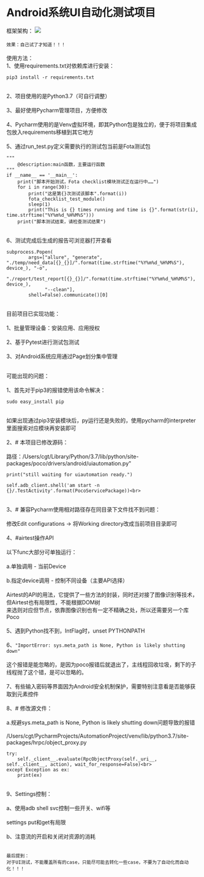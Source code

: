 Android系统UI自动化测试项目
=
框架架构：
![](https://pic1.zhimg.com/80/v2-259b92e129cdbdd95c38e38b1b480cec_1440w.jpg)
<br>
<br>`效果：自己试了才知道！！！`<br> 
<br>使用方法：<br> 
1、使用requirements.txt对依赖库进行安装：<br>
```
pip3 install -r requirements.txt 
```
<br>2、项目使用的是Python3.7（可自行调整）<br> 
<br>3、最好使用Pycharm管理项目，方便修改<br> 
<br>4、Pycharm使用的是Venv虚拟环境，即其Python包是独立的，便于将项目集成包放入requirements移植到其它地方<br> 
<br>5、通过run_test.py定义需要执行的测试包当前是Fota测试包<br>
```
"""
    @description:main函数，主要运行函数
"""
if __name__ == '__main__':
    print("脚本开始测试，Fota checklist模块测试正在运行中……")
    for i in range(30):
        print("这是第{}次测试该脚本".format(i))
        fota_checklist_test_module()
        sleep(1)
        print("This is {} times running and time is {}".format(str(i), time.strftime("%Y%m%d_%H%M%S")))
    print("脚本测试结束，请检查测试结果")
```
<br>6、测试完成后生成的报告可浏览器打开查看<br> 
```
subprocess.Popen(
        args=["allure", "generate", "./temp/need_data[{}_{}]/".format(time.strftime("%Y%m%d_%H%M%S"), device_), "-o",
              "./report/test_report[{}_{}]/".format(time.strftime("%Y%m%d_%H%M%S"), device_),
              "--clean"],
        shell=False).communicate()[0]
```
<br>目前项目已实现功能：<br> 
<br>1、批量管理设备：安装应用、应用授权<br> 
<br>2、基于Pytest进行测试包测试<br> 
<br>3、对Android系统应用通过Page划分集中管理<br> 

<br>可能出现的问题：<br> 
<br>1、首先对于pip3的报错使用该命令解决：<br>
```
sudo easy_install pip
```
<br>如果出现通过pip3安装模块后，py运行还是失败的，使用pycharm的interpreter里面搜索对应模块再安装即可<br> 
<br>2、# 本项目已修改源码：<br>
<br>路径：/Users/cgt/Library/Python/3.7/lib/python/site-packages/poco/drivers/android/uiautomation.py"<br> 
```
print("still waiting for uiautomation ready.")
```
```
self.adb_client.shell('am start -n {}/.TestActivity'.format(PocoServicePackage))<br>
``` 
<br>3、# 兼容Pycharm使用相对路径存在同目录下文件找不到问题：<br> 
<br>修改Edit configurations -> 将Working directory改成当前项目目录即可<br> 
<br>4、#airtest操作API<br> 
<br>以下func大部分可单独运行：<br> 
<br>a.单独调用 - 当前Device<br> 
<br>b.指定device调用 - 控制不同设备（主要API选择）<br> 
<br>Airtest的API的用法，它提供了一些方法的封装，同时还对接了图像识别等技术，但Airtest也有局限性，不能根据DOM树
<br>来选则对应但节点，依靠图像识别也有一定不精确之处，所以还需要另一个库Poco<br> 
<br>5、遇到Python找不到，IntFlag时，unset PYTHONPATH<br> 
<br>6、```"ImportError: sys.meta_path is None, Python is likely shutting down"``` <br>
<br>这个报错是能忽略的，是因为poco报错后就退出了，主线程回收垃圾，剩下的子线程抛了这个错，是可以忽略的。<br> 
<br>7、有些输入密码等界面因为Android安全机制保护，需要特别注意看是否能够获取到元素控件<br> 
<br>8、# 修改源文件：<br> 
<br>a.规避sys.meta_path is None, Python is likely shutting down问题导致的报错<br> 
<br>/Users/cgt/PycharmProjects/AutomationProject/venv/lib/python3.7/site-packages/hrpc/object_proxy.py<br> 
``` 
try:    
    self._client__.evaluate(RpcObjectProxy(self._uri__, self._client__, action), wait_for_response=False)<br> 
except Exception as ex:
    print(ex)
``` 
<br>9、Settings控制：<br> 
<br>a、使用adb shell svc控制一些开关、wifi等<br> 
<br>settings put和get有局限<br> 
<br>b、注意流的开启和关闭对资源的消耗<br> 

<br>`最后提到：`<br> 
`对于UI测试，不能覆盖所有的case，只能尽可能去转化一些case，不要为了自动化而自动化！！！`<br> 



